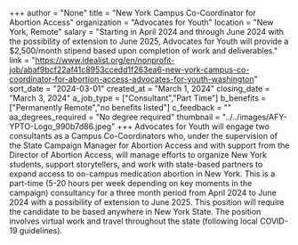 +++
author = "None"
title = "New York Campus Co-Coordinator for Abortion Access"
organization = "Advocates for Youth"
location = "New York, Remote"
salary = "Starting in April 2024  and through June 2024 with the possibility of extension to June 2025, Advocates for Youth will provide a $2,500/month stipend based upon completion of work and deliverables."
link = "https://www.idealist.org/en/nonprofit-job/abaf9bcf22af41c8953ccedd1f263ea6-new-york-campus-co-coordinator-for-abortion-access-advocates-for-youth-washington"
sort_date = "2024-03-01"
created_at = "March 1, 2024"
closing_date = "March 3, 2024"
a_job_type = ["Consultant","Part Time"]
b_benefits = ["Permanently Remote","no benefits listed"]
c_feedback = ""
aa_degrees_required = "No degree required"
thumbnail = "../../images/AFY-YPTO-Logo_990b7d86.jpeg"
+++
Advocates for Youth will engage two consultants as a Campus Co-Coordinators who, under the supervision of the State Campaign Manager for Abortion Access and with support from the Director of Abortion Access, will manage efforts to organize New York students, support storytellers, and work with state-based partners to expand access to on-campus medication abortion in New York. This is a part-time (5-20 hours per week depending on key moments in the campaign) consultancy for a three month period from April 2024 to June 2024 with a possibility of extension to June 2025.
This position will require the candidate to be based anywhere in New York State. The position involves virtual work and travel throughout the state (following local COVID-19 guidelines). 